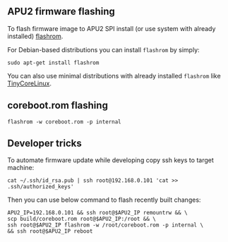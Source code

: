 APU2 firmware flashing
----------------------

To flash firmware image to APU2 SPI install (or use system with already
installed) [flashrom](https://www.flashrom.org/Flashrom).

For Debian-based distributions you can install `flashrom` by simply:

```
sudo apt-get install flashrom
```

You can also use minimal distributions with already installed `flashrom` like
[TinyCoreLinux](http://www.pcengines.ch/howto.htm#TinyCoreLinux).

## coreboot.rom flashing

```
flashrom -w coreboot.rom -p internal
```

Developer tricks
----------------

To automate firmware update while developing copy ssh keys to target machine:

```
cat ~/.ssh/id_rsa.pub | ssh root@192.168.0.101 'cat >> .ssh/authorized_keys'
```

Then you can use below command to flash recently built changes:

```
APU2_IP=192.168.0.101 && ssh root@$APU2_IP remountrw && \
scp build/coreboot.rom root@$APU2_IP:/root && \
ssh root@$APU2_IP flashrom -w /root/coreboot.rom -p internal \
&& ssh root@$APU2_IP reboot
```
